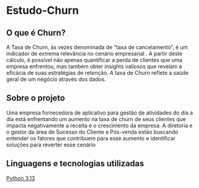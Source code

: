 # Estudo-Churn

## O que é Churn?

A Taxa de Churn, às vezes denominada de “taxa de cancelamento”, é um indicador de extrema relevância no cenário empresarial . A partir deste cálculo, é possível não apenas quantificar a perda de clientes que uma empresa enfrentou, mas também obter insights valiosos que revelam a eficácia de suas estratégias de retenção.
A taxa de Churn reflete a saúde geral de um negócio através dos dados.

## Sobre o projeto
Uma empresa fornecedora de aplicativo para gestão de atividades do dia a dia está enfrentando um aumento na taxa de churn de seus clientes que impacta negativamente a receita e o crescimento da empresa. A diretoria e o gestor da área de Sucesso do Cliente e Pós-venda estão buscando entender os fatores que contribuem para esse aumento e identificar soluções para reverter esse cenário

## Linguagens e tecnologias utilizadas
[Python 3.13]([https://www.google.com](https://www.python.org/))
